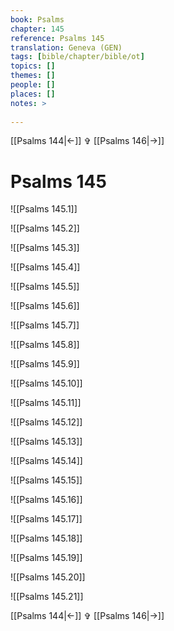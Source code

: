 ```yaml
---
book: Psalms
chapter: 145
reference: Psalms 145
translation: Geneva (GEN)
tags: [bible/chapter/bible/ot]
topics: []
themes: []
people: []
places: []
notes: >
  
---
```


[[Psalms 144|<-]] ✞ [[Psalms 146|->]]

# Psalms 145

![[Psalms 145.1]]

![[Psalms 145.2]]

![[Psalms 145.3]]

![[Psalms 145.4]]

![[Psalms 145.5]]

![[Psalms 145.6]]

![[Psalms 145.7]]

![[Psalms 145.8]]

![[Psalms 145.9]]

![[Psalms 145.10]]

![[Psalms 145.11]]

![[Psalms 145.12]]

![[Psalms 145.13]]

![[Psalms 145.14]]

![[Psalms 145.15]]

![[Psalms 145.16]]

![[Psalms 145.17]]

![[Psalms 145.18]]

![[Psalms 145.19]]

![[Psalms 145.20]]

![[Psalms 145.21]]

[[Psalms 144|<-]] ✞ [[Psalms 146|->]]
